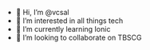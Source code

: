 - 👋 Hi, I’m @vcsal
- 👀 I’m interested in all things tech
- 🌱 I’m currently learning Ionic
- 💞️ I’m looking to collaborate on TBSCG

<!---
vcsal/vcsal is a ✨ special ✨ repository because its `README.md` (this file) appears on your GitHub profile.
You can click the Preview link to take a look at your changes.
--->
